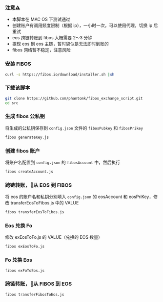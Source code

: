 ### 注意⚠️
- 本脚本在 MAC OS 下测试通过
- 创建账户有调用频度限制（根据 ip），一小时一次，可以使用代理，切换 ip 后重试
- eos 跨链转账到 fibos 大概需要 2～3 分钟
- 提现 eos 到 eos 主链，暂时貌似是无法即时到账的
- fibos 网络暂不稳定，注意风险

### 安装 FIBOS

```bash
curl -s https://fibos.io/download/installer.sh |sh
```

### 下载该脚本

```bash
git clone https://github.com/phantomk/fibos_exchange_script.git
cd src
```

### 生成 fibos 公私钥
将生成的公私钥保存到 `config.json` 文件的 `fibosPubkey` 和 `fibosPrikey`

```bash
fibos generateKey.js
```

### 创建 fibos 账户
将账户名配置到 `config.json` 的 `fibosAccount` 中，然后执行

```bash
fibos createAccount.js
```

### 跨链转账，从 EOS 到 FIBOS
将 eos 的账户名和私钥分别填入 `config.json` 的 eosAccount 和 eosPriKey，修改 transferEosToFibos.js 中的 VALUE

```bash
fibos transferEosToFibos.js
```

### Eos 兑换 Fo
修改 exEosToFo.js 的 VALUE（兑换的 EOS 数量）

```bash
fibos exEosToFo.js
```

### Fo 兑换 Eos

```bash
fibos exFoToEos.js
```

### 跨链转账，从 FIBOS 到 EOS

```bash
fibos transferFibosToEos.js
```


